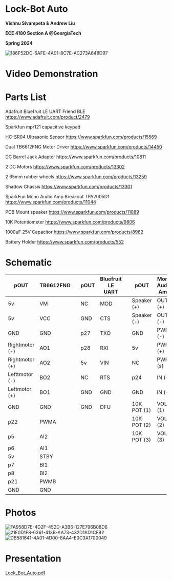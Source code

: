 # Lock-Bot Auto
**Vishnu Sivampeta & Andrew Liu**

**ECE 4180 Section A @GeorgiaTech** 

**Spring 2024**

![186F52DC-6AFE-4A01-8C7E-AC273A648D97](https://github.com/VishnuSivampeta/4180-Final-Project/assets/125213976/1948e6db-4b2b-4572-962d-6981b8344654)

# Video Demonstration

#

# Parts List
Adafruit Bluefruit LE UART Friend BLE https://www.adafruit.com/product/2479

Sparkfun mpr121 capacitive keypad

HC-SR04 Ultrasonic Sensor https://www.sparkfun.com/products/15569

Dual TB6612FNG Motor Driver https://www.sparkfun.com/products/14450

DC Barrel Jack Adapter https://www.sparkfun.com/products/10811

2 DC Motors https://www.sparkfun.com/products/13302

2 65mm rubber wheels https://www.sparkfun.com/products/13259

Shadow Chassis https://www.sparkfun.com/products/13301

SparkFun Mono Audio Amp Breakout TPA2005D1 https://www.sparkfun.com/products/11044

PCB Mount speaker https://www.sparkfun.com/products/11089

10K Potentiometer https://www.sparkfun.com/products/9806

1000uF 25V Capacitor https://www.sparkfun.com/products/8982

Battery Holder https://www.sparkfun.com/products/552

# Schematic
| pOUT | TB6612FNG |                          | pOUT | Bluefruit LE UART |            | pOUT | Mono Audio Amp|    |  pOUT    |    HC-SR04 |       
| ------------- | ------------- | ---------- | -----------| -------------|  --------- | -----------| ---------|---| ---------| -----------|
| 5v  | VM |                | NC |  MOD|     | Speaker (+)| OUT (+) |                                         |   |           |  VCC      |
| 5v  | VCC|                | GND | CTS|     |Speaker (-) |OUT (-) |                                          |   |           |  Trig      | 
| GND  | GND |              | p27 | TXO|     |GND |PWR (-) |                                                  |   |           |   Echo     |
| Rightmotor (-)  | AO1|    | p28 | RXI|     | 5v|PWR (+) |
| Rightmotor (+)   | AO2|   | 5v |  VIN|     | NC|PWR (s) |
| Lefttmotor (-)   | BO2|   | NC |  RTS|     | p24|IN (+) |
| Leftmotor (+)   | BO1|    | GND | GND|     |GND |IN (-) |
| GND  | GND|               | GND | DFU|     | 10K POT (1)|VOL (1) |
| p22  | PWMA | | | |                        | 10K POT (2)|VOL (2)|    
| p5  | AI2|    |  | |                       | 10K POT (3)|VOL (3)|
| p6  | AI1 |
| 5v  | STBY|
| p7  | BI1 |
| p8  | BI2|
| p21  | PWMB |
| GND  | GND|
# Photos
![FA958D7E-4D2F-452D-A3B6-127E796B08D6](https://github.com/VishnuSivampeta/4180-Final-Project/assets/125213976/56838a48-c950-45b2-b441-311d8c78341a)
![21E0D1F8-6361-413B-AA73-432D1AD1CF92](https://github.com/VishnuSivampeta/4180-Final-Project/assets/125213976/57a660da-c50a-4cd9-a4a4-0331b6ca0543)
![DB581641-4A01-4D00-8AA4-E0C3A1700049](https://github.com/VishnuSivampeta/4180-Final-Project/assets/125213976/767075b0-a777-4901-b3dc-fdc542208eea)

# Presentation

[Lock_Bot_Auto.pdf](https://github.com/VishnuSivampeta/4180-Final-Project/files/15044427/Lock_Bot_Auto.pdf)
